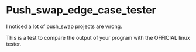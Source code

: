 # Push_swap_edge_case_tester

I noticed a lot of push_swap projects are wrong.

This is a test to compare the output of your program with the OFFICIAL linux tester.
